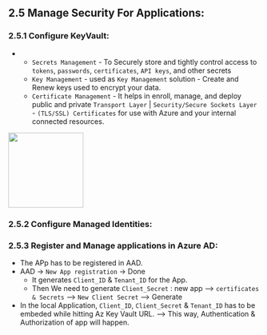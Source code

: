 ## 2.5 Manage Security For Applications:

### 2.5.1 Configure KeyVault:

* 
  * `Secrets Management` - To Securely store and tightly control access to `tokens`, `passwords`, `certificates`, `API keys`, and other secrets
  * `Key Management` - used as `Key Management` solution - Create and Renew keys used to encrypt your data.
  * `Certificate Management` - It helps in enroll, manage, and deploy public and private `Transport Layer` | `Security/Secure Sockets Layer` - `(TLS/SSL) Certificates` for use with Azure and your internal connected resources.

<img src="https://user-images.githubusercontent.com/24938159/123501438-8f0c0200-d662-11eb-9d00-171bff58262d.png" width="150">


### 2.5.2 Configure Managed Identities:


### 2.5.3 Register and Manage applications in Azure AD:

* The APp has to be registered in AAD.
* AAD -> `New App registration` -> Done
  * It generates `Client_ID` & `Tenant_ID` for the App.
  * Then We need to generate `Client_Secret` : new app --> `certificates & Secrets` --> `New Client Secret` --> Generate
* In the local Application, `Client_ID`, `Client_Secret` & `Tenant_ID` has to be embeded while hitting Az Key Vault URL. --> This way, Authentication & Authorization of app will happen.

